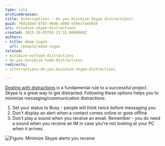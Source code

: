 ```yaml
---
type: rule
archivedreason: 
title: Interruptions - Do you minimize Skype distractions?
guid: 7641dde4-8755-4640-a080-e59ec7aeb059
uri: minimize-skype-distractions
created: 2015-10-05T05:13:15.0000000Z
authors:
- title: Adam Cogan
  url: /people/adam-cogan
related: 
- minimize-outlook-distractions
- do-you-minimize-team-distractions
redirects:
- interruptions-do-you-minimize-skype-distractions

---
```


[Dealing with distractions](/do-you-deal-with-distractions) is a fundamental rule to a successful project. Skype is a great way to get distracted. Following these options helps you to minimize messaging/communication distractions: 

<!--endintro-->

1. Set your status to Busy - people will think twice before messaging you
2. Don't display an alert when a contact comes online or goes offline
3. Don't play a sound when you receive an email. Remember - you do need a sound when you receive an IM in case you're not looking at your PC when it arrives.

![Figure: Minimize Skype alerts you receive](minimize-skype-distractions.jpg)  
